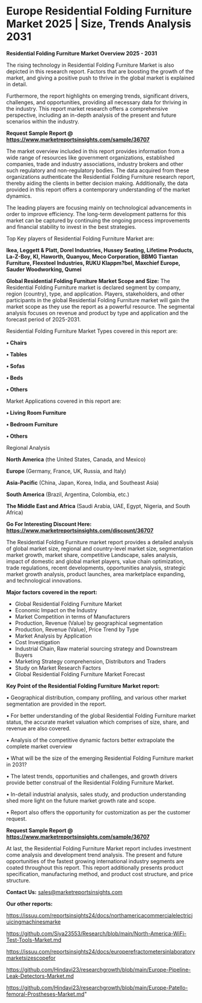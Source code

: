 # Europe Residential Folding Furniture Market 2025 | Size, Trends Analysis 2031

<Strong> Residential Folding Furniture Market Overview 2025 - 2031</strong>

The rising technology in Residential Folding Furniture Market is also depicted in this research report. Factors that are boosting the growth of the market, and giving a positive push to thrive in the global market is explained in detail.

Furthermore, the report highlights on emerging trends, significant drivers, challenges, and opportunities, providing all necessary data for thriving in the industry. This report market research offers a comprehensive perspective, including an in-depth analysis of the present and future scenarios within the industry.

<strong>Request Sample Report @ <a href=https://www.marketreportsinsights.com/sample/36707>https://www.marketreportsinsights.com/sample/36707</a></strong>

The market overview included in this report provides information from a wide range of resources like government organizations, established companies, trade and industry associations, industry brokers and other such regulatory and non-regulatory bodies. The data acquired from these organizations authenticate the Residential Folding Furniture research report, thereby aiding the clients in better decision making. Additionally, the data provided in this report offers a contemporary understanding of the market dynamics.

The leading players are focusing mainly on technological advancements in order to improve efficiency. The long-term development patterns for this market can be captured by continuing the ongoing process improvements and financial stability to invest in the best strategies.

Top Key players of Residential Folding Furniture Market are:

<strong>Ikea, Leggett & Platt, Dorel Industries, Hussey Seating, Lifetime Products, La-Z-Boy, KI, Haworth, Quanyou, Meco Corporation, BBMG Tiantan Furniture, Flexsteel Industries, RUKU Klappm?bel, Maxchief Europe, Sauder Woodworking, Qumei</strong>

<strong><b>Global Residential Folding Furniture Market Scope and Size:</b></strong>
The Residential Folding Furniture market is declared segment by company, region (country), type, and application. Players, stakeholders, and other participants in the global Residential Folding Furniture market will gain the market scope as they use the report as a powerful resource. The segmental analysis focuses on revenue and product by type and application and the forecast period of 2025-2031.

Residential Folding Furniture Market Types covered in this report are:

<strong>•  Chairs

•  Tables

•  Sofas

•  Beds

•  Others</strong>

Market Applications covered in this report are:

<strong>•  Living Room Furniture

•  Bedroom Furniture

•  Others</strong> 

Regional Analysis

<strong>North America</strong> (the United States, Canada, and Mexico)

<strong>Europe</strong> (Germany, France, UK, Russia, and Italy)

<strong>Asia-Pacific</strong> (China, Japan, Korea, India, and Southeast Asia)

<strong>South America</strong> (Brazil, Argentina, Colombia, etc.)

<strong>The Middle East and Africa</strong> (Saudi Arabia, UAE, Egypt, Nigeria, and South Africa)

<strong>Go For Interesting Discount Here: <a href=https://www.marketreportsinsights.com/discount/36707>https://www.marketreportsinsights.com/discount/36707</a></strong>

The Residential Folding Furniture market report provides a detailed analysis of global market size, regional and country-level market size, segmentation market growth, market share, competitive Landscape, sales analysis, impact of domestic and global market players, value chain optimization, trade regulations, recent developments, opportunities analysis, strategic market growth analysis, product launches, area marketplace expanding, and technological innovations.

<strong><b>Major factors covered in the report:</b></strong>
<ul>
  <li>Global Residential Folding Furniture Market </li>
  <li>Economic Impact on the Industry</li>
  <li>Market Competition in terms of Manufacturers</li>
  <li>Production, Revenue (Value) by geographical segmentation</li>
  <li>Production, Revenue (Value), Price Trend by Type</li>
  <li>Market Analysis by Application</li>
  <li>Cost Investigation</li>
  <li>Industrial Chain, Raw material sourcing strategy and Downstream Buyers</li>
  <li>Marketing Strategy comprehension, Distributors and Traders</li>
  <li>Study on Market Research Factors</li>
  <li>Global Residential Folding Furniture Market Forecast</li>
</ul>

<strong><b>Key Point of the Residential Folding Furniture Market report:</b></strong>

• Geographical distribution, company profiling, and various other market segmentation are provided in the report.

• For better understanding of the global Residential Folding Furniture market status, the accurate market valuation which comprises of size, share, and revenue are also covered.

• Analysis of the competitive dynamic factors better extrapolate the complete market overview

• What will be the size of the emerging Residential Folding Furniture market in 2031?

• The latest trends, opportunities and challenges, and growth drivers provide better construal of the Residential Folding Furniture Market.

• In-detail industrial analysis, sales study, and production understanding shed more light on the future market growth rate and scope.

• Report also offers the opportunity for customization as per the customer request.

<strong>Request Sample Report @ <a href=https://www.marketreportsinsights.com/sample/36707>https://www.marketreportsinsights.com/sample/36707</a></strong>

At last, the Residential Folding Furniture Market report includes investment come analysis and development trend analysis. The present and future opportunities of the fastest growing international industry segments are coated throughout this report. This report additionally presents product specification, manufacturing method, and product cost structure, and price structure.

<strong>Contact Us:</strong>
sales@marketreportsinsights.com

<strong>Our other reports:</strong>

<a href=https://issuu.com/reportsinsights24/docs/northamericacommercialelectricjuicingmachinesmarke>https://issuu.com/reportsinsights24/docs/northamericacommercialelectricjuicingmachinesmarke</a>

<a href=https://github.com/Siya23553/Research/blob/main/North-America-WiFi-Test-Tools-Market.md>https://github.com/Siya23553/Research/blob/main/North-America-WiFi-Test-Tools-Market.md</a>

<a href=https://issuu.com/reportsinsights24/docs/europerefractometersinlaboratorymarketsizescopefor>https://issuu.com/reportsinsights24/docs/europerefractometersinlaboratorymarketsizescopefor</a>

<a href=https://github.com/Hindavi23/researchgrowth/blob/main/Europe-Pipeline-Leak-Detectors-Market.md>https://github.com/Hindavi23/researchgrowth/blob/main/Europe-Pipeline-Leak-Detectors-Market.md</a>

<a href=https://github.com/Hindavi23/researchgrowth/blob/main/Europe-Patello-femoral-Prostheses-Market.md>https://github.com/Hindavi23/researchgrowth/blob/main/Europe-Patello-femoral-Prostheses-Market.md</a>"
